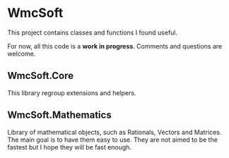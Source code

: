 # WmcSoft
This project contains classes and functions I found useful.

For now, all this code is a **work in progress**. Comments and questions are welcome.

## WmcSoft.Core
This library regroup extensions and helpers.

## WmcSoft.Mathematics
Library of mathematical objects, such as Rationals, Vectors and Matrices. The main goal is to have them easy to use.
They are not aimed to be the fastest but I hope they will be fast enough.
